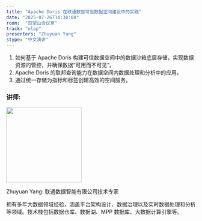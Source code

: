 ```yaml
---
title: "Apache Doris 在联通数智可信数据空间建设中的实践"
date: "2025-07-26T14:30:00"
room:  "百望山会议室"
track: "olap"
presenters: "Zhuyuan Yang"
stype: "中文演讲"
---
```


1. 如何基于 Apache Doris 构建可信数据空间中的数据沙箱底层存储，实现数据资源的管控，并确保数据“可用而不可见”。
2. Apache Doris 的联邦查询能力在数据空间内数据处理和分析中的应用。
3. 通过统一存储为指标和标签创建高效的空间服务。

### 讲师:

<img src="https://sessionize.com/image/5d06-400o400o1-wxrDUigYrcBYqti74xPWTY.jpg" width="200" /><br/>

Zhuyuan Yang: 联通数据智能有限公司技术专家

拥有多年大数据领域经验，涵盖平台架构设计、数据治理以及实时数据处理和分析等领域。技术栈包括数据仓库、数据湖、MPP 数据库、大数据计算引擎等。
